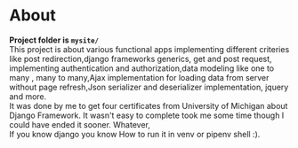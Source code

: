 # About
**Project folder is `mysite/`**  
This project is about various functional apps implementing different criteries like post redirection,django frameworks generics, get and post request, implementing authentication and authorization,data modeling like one to many , many to many,Ajax implementation for loading data from server without page refresh,Json serializer and deserializer implementation, jquery and more.  
It was done by me to get four certificates from University of Michigan about Django Framework.
It wasn't easy to complete took me some time though I could have ended it sooner.
Whatever,  
If you know django you know How to run it in venv or pipenv shell :).

